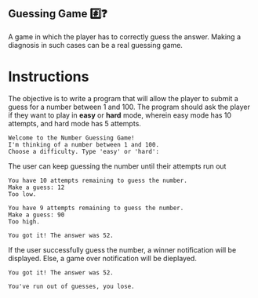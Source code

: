 ## Guessing Game #️⃣❓
A game in which the player has to correctly guess the answer. Making a diagnosis in such cases can be a real guessing game.

# Instructions

The objective is to write a program that will allow the player to submit a guess for a number between 1 and 100. The program should ask the player if they want to play in **easy** or **hard** mode, wherein easy mode has 10 attempts, and hard mode has 5 attempts.

```
Welcome to the Number Guessing Game!
I'm thinking of a number between 1 and 100.
Choose a difficulty. Type 'easy' or 'hard':
```

The user can keep guessing the number until their attempts run out
```
You have 10 attempts remaining to guess the number.
Make a guess: 12
Too low.

You have 9 attempts remaining to guess the number.
Make a guess: 90
Too high.
```
```
You got it! The answer was 52.
```

If the user successfully guess the number, a winner notification will be displayed. Else, a game over notification will be dieplayed.
```
You got it! The answer was 52.
```
```
You've run out of guesses, you lose.
```
